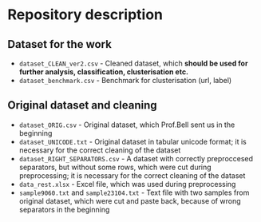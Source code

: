 # Repository description

## Dataset for the work
- `dataset_CLEAN_ver2.csv` - Cleaned dataset, which **should be used for further analysis, classification, clusterisation etc.**
- `dataset_benchmark.csv` - Benchmark for clusterisation (url, label)

## Original dataset and cleaning
- `dataset_ORIG.csv` - Original dataset, which Prof.Bell sent us in the beginning
- `dataset_UNICODE.txt` - Original dataset in tabular unicode format; it is necessary for the correct cleaning of the dataset
- `dataset_RIGHT_SEPARATORS.csv` - A dataset with correctly preproccesed separators, but without some rows, which were cut during preprocessing; it is necessary for the correct cleaning of the dataset
- `data_rest.xlsx` - Excel file, which was used during preprocessing
- `sample9060.txt` and `sample23104.txt` - Text file with two samples from original dataset, which were cut and paste back, because of wrong separators in the beginning
